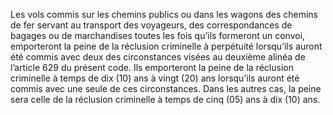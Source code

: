 Les vols commis sur les chemins publics ou dans les wagons des chemins de fer servant au transport des voyageurs, des correspondances de bagages ou de marchandises toutes les fois qu’ils formeront un convoi, emporteront la peine de la réclusion criminelle à perpétuité lorsqu’ils auront été commis avec deux des circonstances visées au deuxième alinéa de l’article 629 du présent code.
Ils emporteront la peine de la réclusion criminelle à temps de dix (10) ans à vingt (20) ans lorsqu’ils auront été commis avec une seule de ces circonstances.
Dans les autres cas, la peine sera celle de la réclusion criminelle à temps de cinq (05) ans à dix (10) ans.